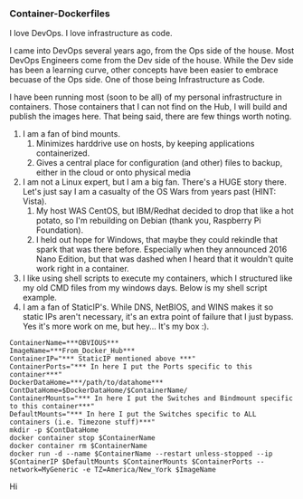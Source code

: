 ### Container-Dockerfiles ###

I love DevOps. I love infrastructure as code. 

I came into DevOps several years ago, from the Ops side of the house. Most DevOps Engineers come from the Dev side of the house. While the Dev side has been a learning curve, other concepts have been easier to embrace becuase of the Ops side. One of those being Infrastructure as Code.

I have been running most (soon to be all) of my personal infrastructure in containers. Those containers that I can not find on the Hub, I will build and publish the images here. That being said, there are few things worth noting.

1. I am a fan of bind mounts.
	1. Minimizes harddrive use on hosts, by keeping applications containerized.
	2. Gives a central place for configuration (and other) files to backup, either in the cloud or onto physical media
2. I am not a Linux expert, but I am a big fan. There's a HUGE story there. Let's just say I am a casualty of the OS Wars from years past (HINT: Vista).
	1. My host WAS CentOS, but IBM/Redhat decided to drop that like a hot potato, so I'm rebuilding on Debian (thank you, Raspberry Pi Foundation).
	2. I held out hope for Windows, that maybe they could rekindle that spark that was there before. Especially when they announced 2016 Nano Edition, but that was dashed when I heard that it wouldn't quite work right in a container.
3. I like using shell scripts to execute my containers, which I structured like my old CMD files from my windows days. Below is my shell script example.
4. I am a fan of StaticIP's. While DNS, NetBIOS, and WINS makes it so static IPs aren't necessary, it's an extra point of failure that I just bypass. Yes it's more work on me, but hey... It's my box :).
```
ContainerName=***OBVIOUS***
ImageName=***From_Docker_Hub***
ContainerIP="*** StaticIP mentioned above ***"
ContainerPorts="*** In here I put the Ports specific to this container***"
DockerDataHome=***/path/to/datahome***
ContDataHome=$DockerDataHome/$ContainerName/
ContainerMounts="*** In here I put the Switches and Bindmount specific to this container***"
DefaultMounts="*** In here I put the Switches specific to ALL containers (i.e. Timezone stuff)***"
mkdir -p $ContDataHome
docker container stop $ContainerName
docker container rm $ContainerName
docker run -d --name $ContainerName --restart unless-stopped --ip $ContainerIP $DefaultMounts $ContainerMounts $ContainerPorts --network=MyGeneric -e TZ=America/New_York $ImageName
```



Hi
